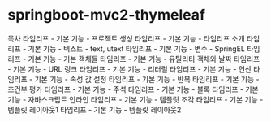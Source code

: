 ﻿# springboot-mvc2-thymeleaf

목차
 타임리프 - 기본 기능 - 프로젝트 생성
 타임리프 - 기본 기능 - 타임리프 소개
 타임리프 - 기본 기능 - 텍스트 - text, utext
 타임리프 - 기본 기능 - 변수 - SpringEL
 타임리프 - 기본 기능 - 기본 객체들
 타임리프 - 기본 기능 - 유틸리티 객체와 날짜
 타임리프 - 기본 기능 - URL 링크
 타임리프 - 기본 기능 - 리터럴
 타임리프 - 기본 기능 - 연산
 타임리프 - 기본 기능 - 속성 값 설정
 타임리프 - 기본 기능 - 반복
 타임리프 - 기본 기능 - 조건부 평가
 타임리프 - 기본 기능 - 주석
 타임리프 - 기본 기능 - 블록
 타임리프 - 기본 기능 - 자바스크립트 인라인
 타임리프 - 기본 기능 - 템플릿 조각
 타임리프 - 기본 기능 - 템플릿 레이아웃1
 타임리프 - 기본 기능 - 템플릿 레이아웃2
